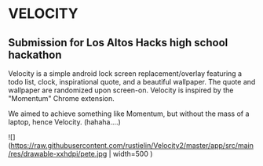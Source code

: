 # VELOCITY
## Submission for Los Altos Hacks high school hackathon

Velocity is a simple android lock screen replacement/overlay featuring a todo list, clock, inspirational quote, and a beautiful wallpaper. The quote and wallpaper are randomized upon screen-on. Velocity is inspired by the "Momentum" Chrome extension.

We aimed to achieve something like Momentum, but without the mass of a laptop, hence Velocity. (hahaha....)

![](https://raw.githubusercontent.com/rustielin/Velocity2/master/app/src/main/res/drawable-xxhdpi/pete.jpg | width=500 )

